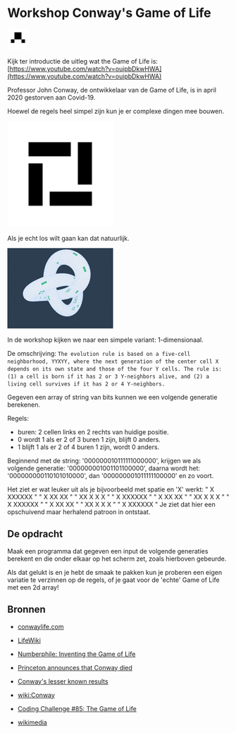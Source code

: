 # Workshop Conway's Game of Life

![](figures/1g3_o_02.gif "example")


Kijk ter introductie de uitleg wat the Game of Life is:
[https://www.youtube.com/watch?v=ouipbDkwHWA](https://www.youtube.com/watch?v=ouipbDkwHWA)

Professor John Conway, de ontwikkelaar van de Game of Life, is in april 2020 gestorven aan Covid-19.

Hoewel de regels heel simpel zijn kun je er complexe dingen mee bouwen.

![](figures/Galaxy_Conways_Game_of_Life.gif "galaxy")

Als je echt los wilt gaan kan dat natuurlijk.

![](figures/Conway_Game_of_Life_Trefoil_Knot.gif "knot")

In de workshop kijken we naar een simpele variant:
1-dimensionaal.

De omschrijving:
`The evolution rule is based on a five-cell neighborhood, YYXYY, where the next generation of the center cell X depends on its own state and those of the four Y cells. The rule is: (1) a cell is born if it has 2 or 3 Y-neighbors alive, and (2) a living cell survives if it has 2 or 4 Y-neighbors.`

Gegeven een array of string van bits kunnen we een volgende generatie berekenen.

Regels:
- buren: 2 cellen links en 2 rechts van huidige positie.
- 0 wordt 1 als er 2 of 3 buren 1 zijn, blijft 0 anders.
- 1 blijft 1 als er 2 of 4 buren 1 zijn, wordt 0 anders.


Beginnend met de string:
'000000010111111000000', krijgen we als volgende generatie:
'000000001001101100000', daarna wordt het:
'000000000110101010000', dan
'000000001011111100000' en zo voort.

Het ziet er wat leuker uit als je bijvoorbeeld met spatie en 'X' werkt:
"       X XXXXXX      "
"        X  XX XX     "
"         XX X X X    "
"        X XXXXXX     "
"         X  XX XX    "
"          XX X X X   "
"         X XXXXXX    "
"          X  XX XX   "
"           XX X X X  "
"          X XXXXXX   "
Je ziet dat hier een opschuivend maar herhalend patroon in ontstaat.


## De opdracht
Maak een programma dat gegeven een input de volgende generaties berekent en die onder elkaar op het scherm zet, zoals hierboven gebeurde.


Als dat gelukt is en je hebt de smaak te pakken kun je proberen een eigen variatie te verzinnen op de regels, of je gaat voor de 'echte' Game of Life met een 2d array!


## Bronnen

+ [conwaylife.com](https://conwaylife.com/)

+ [LifeWiki](https://conwaylife.com/wiki/Main_Page)

+ [Numberphile: Inventing the Game of Life](https://www.youtube.com/watch?v=ouipbDkwHWAf)

+ [Princeton announces that Conway died](https://www.princeton.edu/news/2020/04/14/mathematician-john-horton-conway-magical-genius-known-inventing-game-life-dies-age)

+ [Conway's lesser known results](https://mathoverflow.net/questions/357197/conways-lesser-known-results?utm_source=Iterable&utm_medium=email&utm_campaign=the_overflow_newsletter&utm_content=4-22-20)

+ [wiki:Conway](https://en.wikipedia.org/wiki/Conway%27s_Game_of_Life)

+ [Coding Challenge #85: The Game of Life](https://www.youtube.com/watch?v=ouipbDkwHWAf)

+ [wikimedia](https://commons.wikimedia.org/wiki/Category:Animations_of_the_Game_of_Life)
